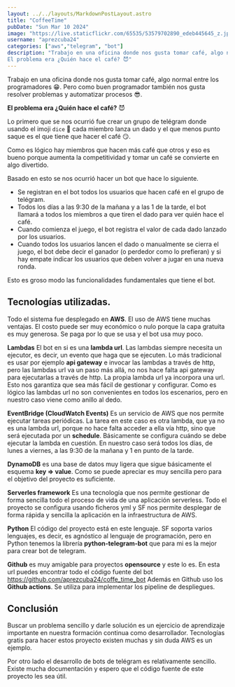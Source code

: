 ```yaml
---
layout: ../../layouts/MarkdownPostLayout.astro
title: "CoffeeTime"
pubDate: "Sun Mar 10 2024"
image: "https://live.staticflickr.com/65535/53579702890_edeb445645_z.jpg"
username: "aprezcuba24"
categories: ["aws","telegram", "bot"]
description: "Trabajo en una oficina donde nos gusta tomar café, algo normal entre los programadores 😁. Pero como buen programador también nos gusta resolver problemas y automatizar procesos 😎.
El problema era ¿Quién hace el café? 😈"
---
```


Trabajo en una oficina donde nos gusta tomar café, algo normal entre los programadores 😁. Pero como buen programador también nos gusta resolver problemas y automatizar procesos 😎.

**El problema era ¿Quién hace el café?** 😈

Lo primero que se nos ocurrió fue crear un grupo de telégram donde usando el imoji ``dice`` 🎲 cada miembro lanza un dado y el que menos punto saque es el que tiene que hacer el café 😏.

Como es lógico hay miembros que hacen más café que otros y eso es bueno porque aumenta la competitividad y tomar un café se convierte en algo divertido.

Basado en esto se nos ocurrió hacer un bot que hace lo siguiente.

- Se registran en el bot todos los usuarios que hacen café en el grupo de telégram.
- Todos los días a las 9:30 de la mañana y a las 1 de la tarde, el bot llamará a todos los miembros a que tiren el dado para ver quién hace el café.
- Cuando comienza el juego, el bot registra el valor de cada dado lanzado por los usuarios.
- Cuando todos los usuarios lancen el dado o manualmente se cierra el juego, el bot debe decir el ganador (o perdedor como lo prefieran) y si hay empate indicar los usuarios que deben volver a jugar en una nueva ronda.

Esto es groso modo las funcionalidades fundamentales que tiene el bot.

## Tecnologías utilizadas.

Todo el sistema fue desplegado en **AWS**. El uso de AWS tiene muchas ventajas. El costo puede ser muy económico o nulo porque la capa gratuita es muy generosa. Se paga por lo que se usa y el bot usa muy poco.

**Lambdas** El bot en si es una **lambda url**. Las lambdas siempre necesita un ejecutor, es decir, un evento que haga que se ejecuten. Lo más tradicional es usar por ejemplo **api gateway** e invocar las lambdas a través de http, pero las lambdas url va un paso más allá, no nos hace falta api gateway para ejecutarlas a través de http. La propia lambda url ya incorpora una url. Esto nos garantiza que sea más fácil de gestionar y configurar. Como es lógico las lambdas url no son convenientes en todos los escenarios, pero en nuestro caso viene como anillo al dedo.

**EventBridge (CloudWatch Events)** Es un servicio de AWS que nos permite ejecutar tareas periódicas. La tarea en este caso es otra lambda, que ya no es una lambda url, porque no hace falta acceder a ella vía http, sino que será ejecutada por un **schedule**. Básicamente se configura cuándo se debe ejecutar la lambda en cuestión. En nuestro caso será todos los días, de lunes a viernes, a las 9:30 de la mañana y 1 en punto de la tarde.

**DynamoDB** es una base de datos muy ligera que sigue básicamente el esquema **key => value**. Como se puede apreciar es muy sencilla pero para el objetivo del proyecto es suficiente.

**Serverles framework** Es una tecnología que nos permite gestionar de forma sencilla todo el proceso de vida de una aplicación serverless. Todo el proyecto se configura usando ficheros yml y SF nos permite desplegar de forma rápida y sencilla la aplicación en la infraestructura de AWS.

**Python** El código del proyecto está en este lenguaje. SF soporta varios lenguajes, es decir, es agnóstico al lenguaje de programación, pero en Python tenemos la librería **python-telegram-bot** que para mi es la mejor para crear bot de telegram.

**Github** es muy amigable para proyectos **opensource** y este lo es. En esta url puedes encontrar todo el código fuente del bot https://github.com/aprezcuba24/coffe_time_bot 
Además en Github uso los **Github actions**. Se utiliza para implementar los pipeline de despliegues.

## Conclusión
Buscar un problema sencillo y darle solución es un ejercicio de aprendizaje importante en nuestra formación continua como desarrollador. Tecnologías gratis para hacer estos proyecto existen muchas y sin duda AWS es un ejemplo.

Por otro lado el desarrollo de bots de telégram es relativamente sencillo. Existe mucha documentación y espero que el código fuente de este proyecto les sea útil.
